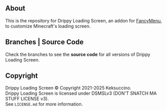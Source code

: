 ## About

This is the repository for Drippy Loading Screen, an addon for [FancyMenu](https://github.com/Keksuccino/FancyMenu), to customize Minecraft's loading screen.

## Branches | Source Code

Check the branches to see the **source code** for all versions of Drippy Loading Screen.

## Copyright

Drippy Loading Screen © Copyright 2021-2025 Keksuccino.<br>
Drippy Loading Screen is licensed under DSMSLv3 (DON'T SNATCH MA STUFF LICENSE v3).<br>
See `LICENSE.md` for more information.


